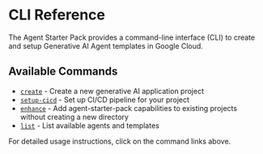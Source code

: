 # CLI Reference

The Agent Starter Pack provides a command-line interface (CLI) to create and setup Generative AI Agent templates in Google Cloud. 

## Available Commands

- [`create`](create.md) - Create a new generative AI application project
- [`setup-cicd`](setup_cicd.md) - Set up CI/CD pipeline for your project
- [`enhance`](enhance.md) - Add agent-starter-pack capabilities to existing projects without creating a new directory
- [`list`](list.md) - List available agents and templates

For detailed usage instructions, click on the command links above.
